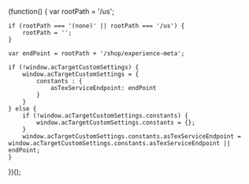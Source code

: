  
(function() {
	var rootPath = '/us';

	if (rootPath === '(none)' || rootPath === '/us') {
		rootPath = '';
	}

	var endPoint = rootPath + '/shop/experience-meta';

	if (!window.acTargetCustomSettings) {
		window.acTargetCustomSettings = {
			constants : {
				asTexServiceEndpoint: endPoint
			}
		}
	} else {
		if (!window.acTargetCustomSettings.constants) {
			window.acTargetCustomSettings.constants = {};
		}
		window.acTargetCustomSettings.constants.asTexServiceEndpoint = window.acTargetCustomSettings.constants.asTexServiceEndpoint || endPoint;
	}
})();
